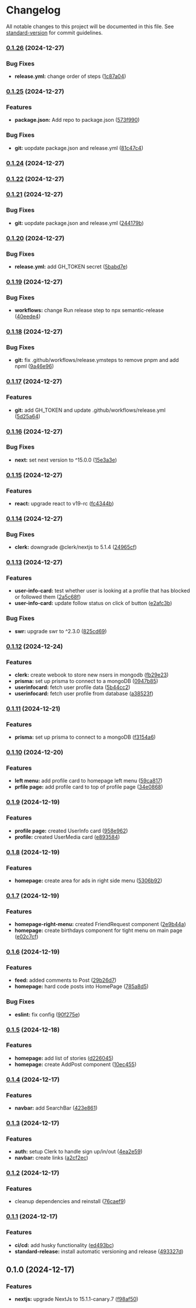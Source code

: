 # Changelog

All notable changes to this project will be documented in this file. See [standard-version](https://github.com/conventional-changelog/standard-version) for commit guidelines.

### [0.1.26](https://github.com/mrcreel/next-social/compare/v0.1.25...v0.1.26) (2024-12-27)


### Bug Fixes

* **release.yml:** change order of steps ([1c87a04](https://github.com/mrcreel/next-social/commit/1c87a04fba684cd276ba5ba807c9dda2f6fb248c))

### [0.1.25](https://github.com/mrcreel/next-social/compare/v0.1.20...v0.1.25) (2024-12-27)


### Features

* **package.json:** Add repo to package.json ([573f990](https://github.com/mrcreel/next-social/commit/573f990f8b01ea51ca77303172a4ff8395ab028e))


### Bug Fixes

* **git:** uopdate package.json and release.yml ([81c47c4](https://github.com/mrcreel/next-social/commit/81c47c4ecc4c9f09f76448e2827dfdf5489390f9))

### [0.1.24](https://github.com/mrcreel/next-social/compare/v0.1.21...v0.1.24) (2024-12-27)

### [0.1.22](https://github.com/mrcreel/next-social/compare/v0.1.21...v0.1.22) (2024-12-27)

### [0.1.21](https://github.com/mrcreel/next-social/compare/v0.1.20...v0.1.21) (2024-12-27)


### Bug Fixes

* **git:** uopdate package.json and release.yml ([244179b](https://github.com/mrcreel/next-social/commit/244179b50f6efde34f04085dcf555a3a35ac1f12))

### [0.1.20](https://github.com/mrcreel/next-social/compare/v0.1.19...v0.1.20) (2024-12-27)


### Bug Fixes

* **release.yml:** add GH_TOKEN secret ([5babd7e](https://github.com/mrcreel/next-social/commit/5babd7e43005fbbdbc5653825a271cad59732c81))

### [0.1.19](https://github.com/mrcreel/next-social/compare/v0.1.18...v0.1.19) (2024-12-27)


### Bug Fixes

* **workflows:** change Run release step to npx semantic-release ([40eede4](https://github.com/mrcreel/next-social/commit/40eede442656bd522fd9fb48a737fda6073ee2b5))

### [0.1.18](https://github.com/mrcreel/next-social/compare/v0.1.17...v0.1.18) (2024-12-27)


### Bug Fixes

* **git:** fix .github/workflows/release.ymsteps to remove pnpm and add npml ([9a46e96](https://github.com/mrcreel/next-social/commit/9a46e964d7b9730a40335a123767c6a73ed0352b))

### [0.1.17](https://github.com/mrcreel/next-social/compare/v0.1.16...v0.1.17) (2024-12-27)


### Features

* **git:** add GH_TOKEN and update .github/workflows/release.yml ([5d25a64](https://github.com/mrcreel/next-social/commit/5d25a64b2c0424e0f17724b61c1cf59476511c06))

### [0.1.16](https://github.com/mrcreel/next-social/compare/v0.1.15...v0.1.16) (2024-12-27)


### Bug Fixes

* **next:** set next  version to ^15.0.0 ([15e3a3e](https://github.com/mrcreel/next-social/commit/15e3a3e426ff1bbaf66b0eca86e3f3dd1a625108))

### [0.1.15](https://github.com/mrcreel/next-social/compare/v0.1.14...v0.1.15) (2024-12-27)


### Features

* **react:** upgrade react to v19-rc ([fc4344b](https://github.com/mrcreel/next-social/commit/fc4344b4ab2eb682b3c2009c1b8dad0b325135ca))

### [0.1.14](https://github.com/mrcreel/next-social/compare/v0.1.13...v0.1.14) (2024-12-27)


### Bug Fixes

* **clerk:** downgrade @clerk/nextjs to 5.1.4 ([24965cf](https://github.com/mrcreel/next-social/commit/24965cf8bfeb0c34a69a2938c14f65038fa105fe))

### [0.1.13](https://github.com/mrcreel/next-social/compare/v0.1.12...v0.1.13) (2024-12-27)


### Features

* **user-info-card:** test whether user is looking at a profile that has blocked or followed them ([2a5c68f](https://github.com/mrcreel/next-social/commit/2a5c68ffc67f7fccf49b7d4760bdc7607f512365))
* **user-info-card:** update follow status on click of button ([e2afc3b](https://github.com/mrcreel/next-social/commit/e2afc3bb3a5cdc0cf7ca9b4ec47085615f18b5fd))


### Bug Fixes

* **swr:** upgrade swr to ^2.3.0 ([825cd69](https://github.com/mrcreel/next-social/commit/825cd69c7997e569897a51633bfc195ea915e68e))

### [0.1.12](https://github.com/mrcreel/next-social/compare/v0.1.11...v0.1.12) (2024-12-24)


### Features

* **clerk:** create webook to store new nsers in mongodb ([fb29e23](https://github.com/mrcreel/next-social/commit/fb29e23a3b38b975cda5ba9ebd9b253fe0687018))
* **prisma:** set up prisma to connect to a  mongoDB ([0947b85](https://github.com/mrcreel/next-social/commit/0947b85313881e7e56fc7ea09ab9780a680572f1))
* **userinfocard:** fetch user profile data ([5b44cc2](https://github.com/mrcreel/next-social/commit/5b44cc2c30c04f394279156c051d15fc0d88bf1d))
* **userinfocard:** fetch user profile from database ([a38523f](https://github.com/mrcreel/next-social/commit/a38523f24eec51ca2bdd3b3f4158245c2330f475))

### [0.1.11](https://github.com/mrcreel/next-social/compare/v0.1.10...v0.1.11) (2024-12-21)


### Features

* **prisma:** set up prisma to connect to a  mongoDB ([f3154a6](https://github.com/mrcreel/next-social/commit/f3154a692ddef723c8f52dfed8c293fbb49e6162))

### [0.1.10](https://github.com/mrcreel/next-social/compare/v0.1.9...v0.1.10) (2024-12-20)


### Features

* **left menu:** add profile card to homepage left menu ([59ca817](https://github.com/mrcreel/next-social/commit/59ca8176c9930a89f8da920e63581792506c52a9))
* **prfile page:** add profile card to top of profile page ([34e0868](https://github.com/mrcreel/next-social/commit/34e0868a5b03d4b0bb837be3f84e1ed5aafb9fc1))

### [0.1.9](https://github.com/mrcreel/next-social/compare/v0.1.8...v0.1.9) (2024-12-19)


### Features

* **profile page:** created UserInfo card ([958e962](https://github.com/mrcreel/next-social/commit/958e962ea1a70470250a5acba0b8e72640697f48))
* **profile:** created UserMedia card ([e893584](https://github.com/mrcreel/next-social/commit/e89358462b43cb5c6980a7730c4eb6e904deee90))

### [0.1.8](https://github.com/mrcreel/next-social/compare/v0.1.7...v0.1.8) (2024-12-19)


### Features

* **homepage:** create area for ads in right side menu ([5306b92](https://github.com/mrcreel/next-social/commit/5306b9297a6d49e8576d3c52747599438ff372dd))

### [0.1.7](https://github.com/mrcreel/next-social/compare/v0.1.6...v0.1.7) (2024-12-19)


### Features

* **homepage-right-menu:** created FriendRequest component ([2e9b44a](https://github.com/mrcreel/next-social/commit/2e9b44aa729b638d64658b843d0e92a3536ca4e6))
* **homepage:** create birthdays component for tight menu on main page ([e02c7cf](https://github.com/mrcreel/next-social/commit/e02c7cfca4cf2509a8b8441ccc0973b0be8ee0ae))

### [0.1.6](https://github.com/mrcreel/next-social/compare/v0.1.5...v0.1.6) (2024-12-19)


### Features

* **feed:** added comments to Post ([29b26d7](https://github.com/mrcreel/next-social/commit/29b26d7a73d8aa97686dd3258be8f854d37dacd6))
* **homepage:** hard code posts into HomePage ([785a8d5](https://github.com/mrcreel/next-social/commit/785a8d5c64150998acbefdc8631ae66eea509dea))


### Bug Fixes

* **eslint:** fix config ([90f275e](https://github.com/mrcreel/next-social/commit/90f275ef5398165f53ce7d57ed4612ddbb21bd55))

### [0.1.5](https://github.com/mrcreel/next-social/compare/v0.1.4...v0.1.5) (2024-12-18)


### Features

* **homepage:** add list of stories ([d226045](https://github.com/mrcreel/next-social/commit/d226045917d3d27ae3c93a3d0827207ee5404934))
* **homepage:** create AddPost component ([10ec455](https://github.com/mrcreel/next-social/commit/10ec4555cc963fb5cddb2193b411d98dc969df85))

### [0.1.4](https://github.com/mrcreel/next-social/compare/v0.1.3...v0.1.4) (2024-12-17)


### Features

* **navbar:** add SearchBar ([423e861](https://github.com/mrcreel/next-social/commit/423e861d2dd7977a27e0e73129c2f1730d2fb5ce))

### [0.1.3](https://github.com/mrcreel/next-social/compare/v0.1.2...v0.1.3) (2024-12-17)


### Features

* **auth:** setup Clerk to handle sign up/in/out ([4ea2e59](https://github.com/mrcreel/next-social/commit/4ea2e599884d07799263c0d557710ba56cd7b981))
* **navbar:** create links ([a2cf2ec](https://github.com/mrcreel/next-social/commit/a2cf2ec191992208e6898ddf4cc8682eafdecc5e))

### [0.1.2](https://github.com/mrcreel/next-social/compare/v0.1.1...v0.1.2) (2024-12-17)


### Features

* cleanup dependencies and reinstall ([76caef9](https://github.com/mrcreel/next-social/commit/76caef989055ea657a4c549e7e7a8a70a065308f))

### [0.1.1](https://github.com/mrcreel/next-social/compare/v0.1.0...v0.1.1) (2024-12-17)


### Features

* **ci/cd:** add husky functionality ([ed493bc](https://github.com/mrcreel/next-social/commit/ed493bcde3b88cb50805e52f394b2803ad86f3c7))
* **standard-release:** install automatic versioning and release ([493327d](https://github.com/mrcreel/next-social/commit/493327d1bfdc7ad033fc915221a92a3543c434b4))

## 0.1.0 (2024-12-17)


### Features

* **nextjs:** upgrade NextJs to 15.1.1-canary.7 ([f98af50](https://github.com/mrcreel/next-social/commit/f98af50ac4ee7324c4870bd6a34a9748afbe749b))
